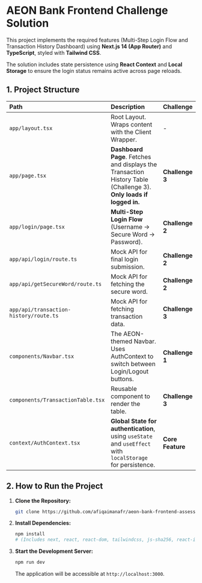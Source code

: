 # AEON Bank Frontend Challenge Solution

This project implements the required features (Multi-Step Login Flow and Transaction History Dashboard) using **Next.js 14 (App Router)** and **TypeScript**, styled with **Tailwind CSS**.

The solution includes state persistence using **React Context** and **Local Storage** to ensure the login status remains active across page reloads.

## 1. Project Structure

| Path | Description | Challenge |
| :--- | :--- | :--- |
| `app/layout.tsx` | Root Layout. Wraps content with the Client Wrapper. | - |
| `app/page.tsx` | **Dashboard Page**. Fetches and displays the Transaction History Table (Challenge 3). **Only loads if logged in.** | **Challenge 3** |
| `app/login/page.tsx` | **Multi-Step Login Flow** (Username -> Secure Word -> Password). | **Challenge 2** |
| `app/api/login/route.ts` | Mock API for final login submission. | **Challenge 2** |
| `app/api/getSecureWord/route.ts` | Mock API for fetching the secure word. | **Challenge 2** |
| `app/api/transaction-history/route.ts` | Mock API for fetching transaction data. | **Challenge 3** |
| `components/Navbar.tsx` | The AEON-themed Navbar. Uses AuthContext to switch between Login/Logout buttons. | **Challenge 1** |
| `components/TransactionTable.tsx` | Reusable component to render the table. | **Challenge 3** |
| `context/AuthContext.tsx` | **Global State for authentication**, using `useState` and `useEffect` with `localStorage` for persistence. | **Core Feature** |

## 2. How to Run the Project

1.  **Clone the Repository:**
    ```bash
    git clone https://github.com/afiqaimanafr/aeon-bank-frontend-assessment.git
    ```

2.  **Install Dependencies:**
    ```bash
    npm install
    # (Includes next, react, react-dom, tailwindcss, js-sha256, react-icons)
    ```

3.  **Start the Development Server:**
    ```bash
    npm run dev
    ```
    The application will be accessible at `http://localhost:3000`.